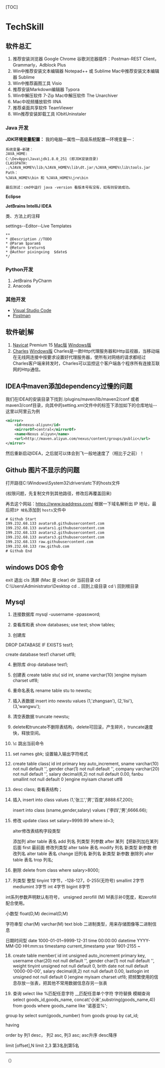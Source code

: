 [TOC]

# TechSkill

## 软件总汇

1. 推荐安装浏览器 Google Chrome
   谷歌浏览器插件：Postman-REST Client，Grammarly，Adblock Plus
2. Win中推荐安装文本编辑器 Notepad++ 或 Sublime
   Mac中推荐安装文本编辑器 Sublime
3. Win中推荐画图工具 Visio
4. 推荐安装Markdown编辑器 Typora
5. Win中解压软件 7-Zip
   Mac中解压软件 The Unarchiver
6. Mac中视频播放软件 IINA
7. 推荐桌面共享软件 TeamViewer
8. Win推荐安装卸载工具 IObitUninstaler

### Java 开发

**JDK环境变量配置：**
我的电脑—属性—高级系统配置—环境变量—：

```
系统变量—新建：
JAVA_HOME:
C:\DevApps\Java\jdk1.8.0_251 (即JDK安装目录)
CLASSPATH:
.;%JAVA_HOME%\lib;%JAVA_HOME%\lib\dt.jar;%JAVA_HOME%\lib\tools.jar
Path：
%JAVA_HOME%\bin 和 %JAVA_HOME%\jre\bin

最后测试：cmd中运行 java -version 看版本号有没有，如有则安装成功。
```

**Eclipse**

**JetBrains IntelliJ IDEA**

类、方法上的注释

settings--Editor--Live Templates

```
**
* @Description //TODO
* @Param $param$
* @Return $return$
* @Author pixingxing  $date$
*/
```

### Python开发

1. JetBrains PyCharm
2. Anacoda

### 其他开发

- [Visual Studio Code](https://code.visualstudio.com/)
- [Postman](https://www.getpostman.com/)

## 软件破|解
1. [Navicat](https://www.navicat.com.cn/) Premium 15  [Mac版](https://www.52pojie.cn/thread-1101529-1-1.html)  [Windows版](https://www.cnblogs.com/hfxtest/p/12513210.html)
4. [Charles](https://www.charlesproxy.com)   [Windows版](https://www.zzzmode.com/mytools/charles/)
   Charles是一款Http代理服务器和Http监视器，当移动端在无线网连接中按要求设置好代理服务器，使所有对网络的请求都经过Charles客户端来转发时，Charles可以监控这个客户端各个程序所有连接互联网的Http通信。

## IDEA中maven添加dependency过慢的问题
我们在IDEA的安装目录下找到 /plugins/maven/lib/maven2/conf 或者maven3/conf目录，向其中的setting.xml文件中的<mirrors>标签下添加如下的仓库地址--这里以阿里云为例

```xml
<mirror>  
    <id>nexus-aliyun</id>  
    <mirrorOf>central</mirrorOf>    
    <name>Nexus aliyun</name>  
    <url>http://maven.aliyun.com/nexus/content/groups/public</url>
</mirror>
```

然后重新启动IDEA，之后就可以体会到飞一般地速度了（相比于之前）！

## Github 图片不显示的问题

打开路径C:\Windows\System32\drivers\etc下的hosts文件

(权限问题，先复制文件到其他路径，修改后再覆盖回来)

再去这个网站：https://www.ipaddress.com/
根据一下域名解析出 IP 地址，最后把`IP 域名`添加到 `hosts`文件中

```xml
# Github Start
199.232.68.133 avatars0.githubusercontent.com
199.232.68.133 avatars1.githubusercontent.com
199.232.68.133 avatars2.githubusercontent.com
199.232.68.133 avatars3.githubusercontent.com
199.232.68.133 raw.githubusercontent.com
199.232.68.133 raw.github.com
# Github End
```

## windows DOS 命令

exit 退出
cls 清屏 (Mac 是 clear)
dir 当前目录
cd C:\Users\Administrator\Desktop
cd .. 回到上级目录
cd \ 回到根目录

## Mysql

1. 连接数据库
   mysql -uusername -ppassword;

2. 查看库和表
   show databases;
   use test;
   show tables;

3. 创建库

  DROP DATABASE IF EXISTS test1;

  create database test1 charset utf8;

4. 删除库
   drop database test1;

5. 创建表
   create table stu(
   sid int,
   sname varchar(10)
   )engine myisam charset utf8;

6. 重命名表名
   rename table stu to newstu;

7. 插入表数据
   insert into newstu values
   (1,'zhangsan'),
   (2,'lisi'),
   (3,'wangwu');

8. 清空表数据
   truncate newstu;

9. delete和truncate不删除表结构，delete可回滚，产生碎片，truncate速度快，释放空间。

10. \c 跳出当前命令

11. set names gbk; 设置输入输出字符格式

12. create table class(
    id int primary key auto_increment,
    sname varchar(10) not null default '',
    gender char(1) not null default '',
    company varchar(20) not null default '',
    salary decimal(6,2) not null default 0.00,
    fanbu smallint not null default 0
    )engine myisam charset utf8

13. desc class; 查看表结构；

14. 插入
    insert into class 
    values
    (1,'张三','男','百度',8888.67,200);

    insert into class 
    (sname,gender,salary)
    values
    ('李四','男',6666.66);

15. 修改
    update class
    set salary=9999.99
    where id=3;

    alter修改表结构字段类型

    添加列
    alter table 表名 add 列名 列类型 列参数 
    after 某列【把新列加在某列后面
    first 最前面
    修改列类型
    alter table 表名 modify 列名 新类型 新参数
    修改列名
    alter table 表名 change 旧列名 新列名 新类型 新参数
    删除列
    alter table 表名 trop 列名;

16. 删除
    delete from class where salary>8000;

17. 列类型
    整型
    tinyint 1字节，-128-127，0-255(无符号)
    smallint 2字节 mediumint 3字节 int 4字节 bigint 8字节

int系列参数声明默认有符号， unsigned zerofill (M) M表示补0宽度，和zerofill配合使用。

小数型
float(D,M) decimal(D,M)

字符串型
char(M) varchar(M) text
blob 二进制类型，用来存储图像等二进制信息

日期时间型
date 1000-01-01~9999-12-31 
time 00:00:00
datetime YYYY-MM-DD HH:mm:ss
timestamp current_timestamp
year 1901-2155
~

18. create table member(
    id int unsigned auto_increment primary key,
    username char(20) not null default '',
    gender char(1) not null default '',
    weight tinyint unsigned not null default 0,
    brith date not null default '0000-00-00',
    salary decimal(8,2) not null default 0.00,
    lastlogin int unsigned not null default 0
    )engine myisam charset utf8;
    把频繁使用的信息存放一张表，把其他不常用数据信息存另一张表

19. 查询 select
    like   %匹配任意字符  __匹配任意单个字符
    字符替换 模糊查询
    select goods_id,goods_name, concat('小米',substring(goods_name,4))
    from goods where goods_name like '诺基亚%';

group by
select sum(goods_number) from goods group by cat_id;

having

order by 列1 desc， 列2 asc, 列3 asc;
asc升序   desc降序

limit [offset],N 
limit 2,3 第3名到第5名

---





















（）